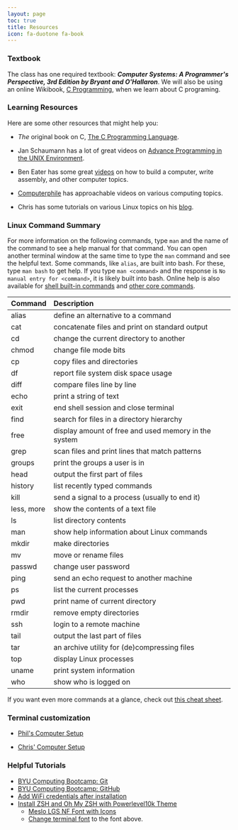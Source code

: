 ```yaml
---
layout: page
toc: true
title: Resources
icon: fa-duotone fa-book
---
```


### Textbook

The class has one required textbook: ***Computer Systems: A Programmer's Perspective, 3rd Edition by Bryant and O'Hallaron***. We will also be using an online Wikibook, [C Programming](https://en.wikibooks.org/wiki/C_Programming), when we learn about C programing.

### Learning Resources

Here are some other resources that might help you:

- *The* original book on C, [The C Programming Language](https://www.amazon.com/dp/0131103628/).

- Jan Schaumann has a lot of great videos on [Advance Programming in the UNIX Environment](https://www.youtube.com/@cs631apue/videos).

- Ben Eater has some great [videos](https://www.youtube.com/@BenEater) on how to build a computer, write assembly, and other computer topics.
  
- [Computerphile](https://www.youtube.com/results?search_query=computerphile) has approachable videos on various computing topics.

- Chris has some tutorials on various Linux topics on his [blog](https://kitras.io).

### Linux Command Summary
For more information on the following commands, type `man` and the name of the command to see a help manual for that command. You can open another terminal window at the same time to type the `man` command and see the helpful text. Some commands, like `alias`, are built into bash. For these, type `man bash` to get help. If you type `man <command>` and the response is `No manual entry for <command>`, it is likely built into bash. Online help is also available for [shell built-in commands](https://www.gnu.org/software/bash/manual/html_node/Shell-Builtin-Commands.html) and [other core commands](https://www.gnu.org/software/coreutils/manual/html_node/index.html).

| Command    | Description                                          |
| :--------- | :--------------------------------------------------- |
| alias      | define an alternative to a command                   |
| cat        | concatenate files and print on standard output​       |
| cd         | change the current directory to another​              |
| chmod      | change file mode bits                                |
| cp         | copy files and directories​                           |
| df         | report file system disk space usage                  |
| diff       | compare files line by line                           |
| echo       | print a string of text                               |
| exit       | end shell session and close terminal                 |
| find       | search for files in a directory hierarchy            |
| free       | display amount of free and used memory in the system |
| grep       | scan files and print lines that match patterns       |
| groups     | print the groups a user is in                        |
| head       | output the first part of files                       |
| history    | list recently typed commands                         |
| kill       | send a signal to a process (usually to end it)       |
| less, more | show the contents of a text file​                     |
| ls         | list directory contents​                              |
| man        | show help information about Linux commands           |
| mkdir      | make directories                                     |
| mv         | move or rename files​                                 |
| passwd     | change user password                                 |
| ping       | send an echo request to another machine              |
| ps         | list the current processes                           |
| pwd        | print name of current directory​                      |
| rmdir      | remove empty directories                             |
| ssh        | login to a remote machine                            |
| tail       | output the last part of files                        |
| tar        | an archive utility for (de)compressing files         |
| top        | display Linux processes                              |
| uname      | print system information                             |
| who        | show who is logged on                                |

If you want even more commands at a glance, check out [this cheat sheet](https://github.com/trinib/Linux-Bash-Commands#quick-cheat-sheet-).

### Terminal customization

- [Phil's Computer Setup](https://byunetlab.notion.site/Phil-s-Computer-Setup-0722e33e22e74460aa53f58d5f2babb8)

- [Chris' Computer Setup](https://kitras.io/setup/)

### Helpful Tutorials

- [BYU Computing Bootcamp: Git](https://byu-cpe.github.io/ComputingBootCamp/tutorials/git/)
- [BYU Computing Bootcamp: GitHub](https://byu-cpe.github.io/ComputingBootCamp/tutorials/github/)
- [Add WiFi credentials after installation](https://howchoo.com/g/ndy1zte2yjn/how-to-set-up-wifi-on-your-raspberry-pi-without-ethernet)
- [Install ZSH and Oh My ZSH with Powerlevel10k Theme](https://dev.to/abdfnx/oh-my-zsh-powerlevel10k-cool-terminal-1no0)
    - [Meslo LGS NF Font with Icons](https://github.com/ryanoasis/nerd-fonts/raw/master/patched-fonts/Meslo/M/Regular/complete/Meslo%20LG%20M%20Regular%20Nerd%20Font%20Complete.ttf)
    - [Change terminal font](https://help.gnome.org/users/gnome-terminal/stable/app-fonts.html.en#:~:text=Custom%20font.-,Set%20a%20custom%20font,-To%20set%20a) to the font above.